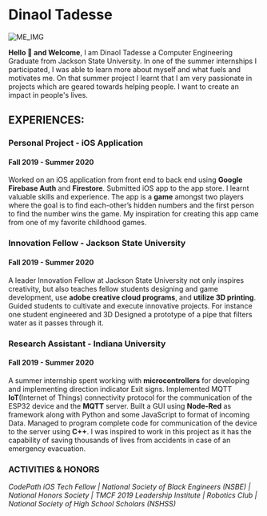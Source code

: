 # Dinaol Tadesse
![ME_IMG](https://user-images.githubusercontent.com/32272045/126913015-57d1849d-34b8-4ece-ac62-8ff8c05aac8e.png)

**Hello :wave: and Welcome**,
I am Dinaol Tadesse a Computer Engineering Graduate from Jackson State University. In one of the summer internships I participated, I was able to learn more about myself and what fuels and motivates me. On that summer project I learnt that I am very passionate in projects which are geared towards helping people. I want to create an impact in people's lives.


## EXPERIENCES:

### Personal Project - iOS Application
#### Fall 2019 - Summer 2020

Worked on an iOS application from front end to back end using **Google Firebase Auth** and **Firestore**. 
Submitted iOS app to the app store. 
I learnt valuable skills and experience.
The app is a **game** amongst two players where the goal is to find each-other’s hidden numbers and the first person to find the number wins the game. 
My inspiration for creating this app came from one of my favorite childhood games.

### Innovation Fellow - Jackson State University
#### Fall 2019 - Summer 2020

A leader Innovation Fellow at Jackson State University not only inspires creativity, but also teaches fellow students designing and game development, use **adobe creative cloud programs**, and **utilize 3D printing**. Guided students to cultivate and execute innovative projects. For instance one student engineered and 3D Designed a prototype of a pipe that filters water as it passes through it.

### Research Assistant - Indiana University
#### Fall 2019 - Summer 2020

A summer internship spent working with **microcontrollers** for developing and implementing direction indicator Exit signs. Implemented MQTT **IoT**(Internet of Things) connectivity protocol for the communication of the ESP32 device and the **MQTT** server. Built a GUI using **Node-Red** as framework along with Python and some JavaScript to format of incoming Data. Managed to program complete code for communication of the device to the server using **C++**.
I was inspired to work in this project as it has the capability of saving thousands of lives from accidents in case of an emergency evacuation.

### ACTIVITIES & HONORS

*CodePath iOS Tech Fellow | National Society of Black Engineers (NSBE) | National Honors Society | TMCF 2019 Leadership Institute | Robotics Club | National Society of High School Scholars (NSHSS)*
